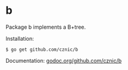 b
=

Package b implements a B+tree.

Installation:

    $ go get github.com/cznic/b

Documentation: [godoc.org/github.com/cznic/b](http://godoc.org/github.com/cznic/b)
